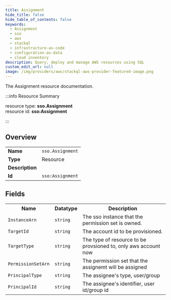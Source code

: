 ```yaml
---
title: Assignment
hide_title: false
hide_table_of_contents: false
keywords:
  - Assignment
  - sso
  - aws
  - stackql
  - infrastructure-as-code
  - configuration-as-data
  - cloud inventory
description: Query, deploy and manage AWS resources using SQL
custom_edit_url: null
image: /img/providers/aws/stackql-aws-provider-featured-image.png
---
```

The Assignment resource documentation.

:::info Resource Summary

<div class="row">
<div class="providerDocColumn">
<span>resource type:&nbsp;<b>sso.Assignment</b></span><br />
<span>resource id:&nbsp;<b>sso:Assignment</b></span><br />
</div>
</div>

:::

## Overview
<table><tbody>
<tr><td><b>Name</b></td><td><code>sso.Assignment</code></td></tr>
<tr><td><b>Type</b></td><td>Resource</td></tr>
<tr><td><b>Description</b></td><td></td></tr>
<tr><td><b>Id</b></td><td><code>sso:Assignment</code></td></tr>
</tbody></table>

## Fields
<table><tbody>
<tr><th>Name</th><th>Datatype</th><th>Description</th></tr>
<tr><td><code>InstanceArn</code></td><td><code>string</code></td><td>The sso instance that the permission set is owned.</td></tr><tr><td><code>TargetId</code></td><td><code>string</code></td><td>The account id to be provisioned.</td></tr><tr><td><code>TargetType</code></td><td><code>string</code></td><td>The type of resource to be provsioned to, only aws account now</td></tr><tr><td><code>PermissionSetArn</code></td><td><code>string</code></td><td>The permission set that the assignemt will be assigned</td></tr><tr><td><code>PrincipalType</code></td><td><code>string</code></td><td>The assignee's type, user/group</td></tr><tr><td><code>PrincipalId</code></td><td><code>string</code></td><td>The assignee's identifier, user id/group id</td></tr>
</tbody></table>